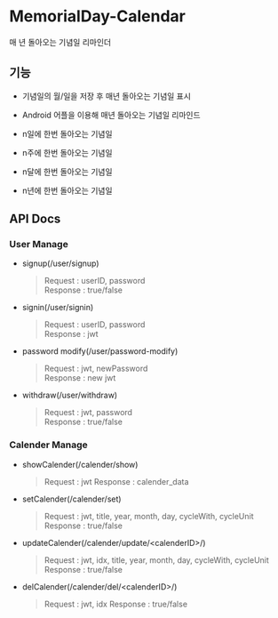 # MemorialDay-Calendar
매 년 돌아오는 기념일 리마인더

## 기능

* 기념일의 월/일을 저장 후 매년 돌아오는 기념일 표시

* Android 어플을 이용해 매년 돌아오는 기념일 리마인드

* n일에 한번 돌아오는 기념일

* n주에 한번 돌아오는 기념일

* n달에 한번 돌아오는 기념일

* n년에 한번 돌아오는 기념일

## API Docs

### User Manage

* signup(/user/signup)
    >Request : userID, password  
    >Response : true/false 

* signin(/user/signin)
    >Request : userID, password  
    >Response : jwt

* password modify(/user/password-modify)
    >Request : jwt, newPassword  
    >Response : new jwt

* withdraw(/user/withdraw)
    >Request : jwt, password  
    >Response : true/false

### Calender Manage

* showCalender(/calender/show)
    >Request : jwt
    >Response : calender_data

* setCalender(/calender/set)
    >Request : jwt, title, year, month, day, cycleWith, cycleUnit  
    >Response : true/false

* updateCalender(/calender/update/&#60;calenderID&#62;/)
    >Request : jwt, idx, title, year, month, day, cycleWith, cycleUnit
    >Response : true/false

* delCalender(/calender/del/&#60;calenderID&#62;/)
    >Request : jwt, idx
    >Response : true/false
